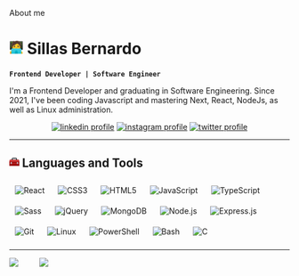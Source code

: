 About me

# <img src="./images/coder.png" width=25 /> **Sillas Bernardo**

**`Frontend Developer | Software Engineer`**

I'm a Frontend Developer and graduating in Software Engineering. Since 2021, I've been coding Javascript and mastering Next, React, NodeJs, as well as Linux administration.

<p align="center">
  <a href="https://www.linkedin.com/in/sillasbernardo/">
    <img alt="linkedin profile" title="Check my LinkedIn profile" src="https://img.shields.io/badge/LinkedIn-0077B5?style=for-the-badge&logo=linkedin&logoColor=white"/></a>
  <a href="https://www.instagram.com/sillas.bernard/">
    <img alt="instagram profile" title="Follow me on Instagram" src="https://img.shields.io/badge/Instagram-E4405F?style=for-the-badge&logo=instagram&logoColor=white"/></a> 
  <a href="https://twitter.com/bernardo_sillas">
    <img alt="twitter profile" title="Follow me on Twitter" src="https://img.shields.io/badge/Twitter-1DA1F2?style=for-the-badge&logo=twitter&logoColor=white"/></a>
</p>

---

## <img src="./images/tool.png" width=18 /> **Languages and Tools**

<p float="left">
<img style="margin: 10px" src="https://profilinator.rishav.dev/skills-assets/react-original-wordmark.svg" alt="React" height="40" />
<img style="margin: 10px" src="https://profilinator.rishav.dev/skills-assets/css3-original-wordmark.svg" alt="CSS3" height="40" />  
<img style="margin: 10px" src="https://profilinator.rishav.dev/skills-assets/html5-original-wordmark.svg" alt="HTML5" height="40" />  
<img style="margin: 10px" src="https://profilinator.rishav.dev/skills-assets/javascript-original.svg" alt="JavaScript" height="40" />  
<img style="margin: 10px" src="https://profilinator.rishav.dev/skills-assets/typescript-original.svg" alt="TypeScript" height="40" />  
<img style="margin: 10px" src="https://profilinator.rishav.dev/skills-assets/sass-original.svg" alt="Sass" height="40" />  
<img style="margin: 10px" src="https://profilinator.rishav.dev/skills-assets/jquery.png" alt="jQuery" height="40" />
<img style="margin: 10px" src="https://profilinator.rishav.dev/skills-assets/mongodb-original-wordmark.svg" alt="MongoDB" height="40" />  
<img style="margin: 10px" src="https://profilinator.rishav.dev/skills-assets/nodejs-original-wordmark.svg" alt="Node.js" height="40" />  
<img style="margin: 10px" src="https://profilinator.rishav.dev/skills-assets/express-original-wordmark.svg" alt="Express.js" height="40" />
<img style="margin: 10px" src="https://profilinator.rishav.dev/skills-assets/git-scm-icon.svg" alt="Git" height="40" />  
<img style="margin: 10px" src="https://profilinator.rishav.dev/skills-assets/linux-original.svg" alt="Linux" height="40" />  
<img style="margin: 10px" src="https://profilinator.rishav.dev/skills-assets/powershell.png" alt="PowerShell" height="40" />  
<img style="margin: 10px" src="https://profilinator.rishav.dev/skills-assets/gnu_bash-icon.svg" alt="Bash" height="40" />  
<img style="margin: 10px" src="https://profilinator.rishav.dev/skills-assets/c-original.svg" alt="C" height="40" />
</p>

---

<img align="left" src="https://github-readme-stats.vercel.app/api/top-langs/?username=sillasbernardo&theme=dracula&hide=scss,html,css,ejs" />

<img align="right" width=450 src="https://github-readme-streak-stats.herokuapp.com/?user=sillasbernardo&theme=dracula" />

